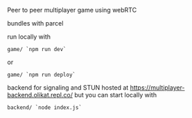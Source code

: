 
Peer to peer multiplayer game using webRTC

bundles with parcel

run locally with 

    game/ `npm run dev`
or

    game/ `npm run deploy`

backend for signaling and STUN hosted at https://multiplayer-backend.olikat.repl.co/ but you can start locally with

    backend/ `node index.js`
